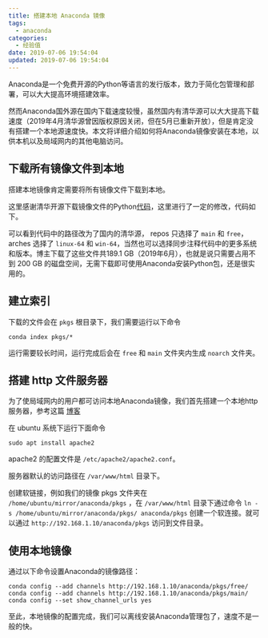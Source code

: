 ```yaml
---
title: 搭建本地 Anaconda 镜像
tags:
  - anaconda
categories:
  - 经验值
date: 2019-07-06 19:54:04
updated: 2019-07-06 19:54:04
---
```



Anaconda是一个免费开源的Python等语言的发行版本，致力于简化包管理和部署，可以大大提高环境搭建效率。

然而Anaconda国外源在国内下载速度较慢，虽然国内有清华源可以大大提高下载速度（2019年4月清华源曾因版权原因关闭，但在5月已重新开放），但是肯定没有搭建一个本地源速度快。本文将详细介绍如何将Anaconda镜像安装在本地，以供本机以及局域网内的其他电脑访问。

<!-- more -->

## 下载所有镜像文件到本地

搭建本地镜像肯定需要将所有镜像文件下载到本地。

这里感谢清华开源下载镜像文件的Python[代码](https://github.com/tuna/tunasync-scripts/blob/master/anaconda.py)，这里进行了一定的修改，代码如下。

可以看到代码中的路径改为了国内的清华源， repos 只选择了 `main` 和 `free`，arches 选择了 `linux-64` 和 `win-64`，当然也可以选择同步注释代码中的更多系统和版本。博主下载了这些文件共189.1 GB（2019年6月），也就是说只需要占用不到 200 GB 的磁盘空间，无需下载即可使用Anaconda安装Python包，还是很实用的。

<script src="https://gist.github.com/xunge/de60d28b5878768437148deaa52dd9d5.js"></script>

## 建立索引

下载的文件会在 `pkgs` 根目录下，我们需要运行以下命令

```
conda index pkgs/*
```

运行需要较长时间，运行完成后会在 `free` 和 `main` 文件夹内生成 `noarch` 文件夹。

## 搭建 http 文件服务器

为了使局域网内的用户都可访问本地Anaconda镜像，我们首先搭建一个本地http服务器，参考这篇 [博客](https://www.jianshu.com/p/e1a6219167cf)

在 ubuntu 系统下运行下面命令

```
sudo apt install apache2
```

apache2 的配置文件是 `/etc/apache2/apache2.conf`。

服务器默认的访问路径在 `/var/www/html` 目录下。

创建软链接，例如我们的镜像 pkgs 文件夹在 `/home/ubuntu/mirror/anaconda/pkgs` ，在 `/var/www/html` 目录下通过命令 `ln -s /home/ubuntu/mirror/anaconda/pkgs/ anaconda/pkgs` 创建一个软连接。就可以通过 `http://192.168.1.10/anaconda/pkgs` 访问到文件目录。

## 使用本地镜像

通过以下命令设置Anaconda的镜像路径：

```
conda config --add channels http://192.168.1.10/anaconda/pkgs/free/
conda config --add channels http://192.168.1.10/anaconda/pkgs/main/
conda config --set show_channel_urls yes
```

至此，本地镜像的配置完成，我们可以离线安装Anaconda管理包了，速度不是一般的快。